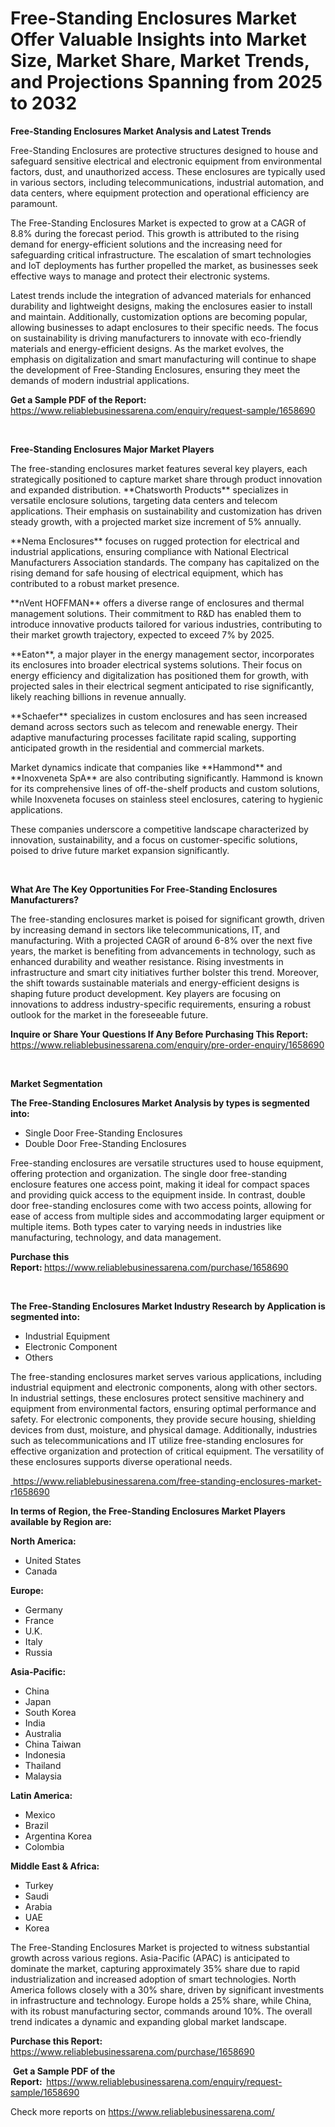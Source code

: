 <p><h1>Free-Standing Enclosures Market Offer Valuable Insights into Market Size, Market Share, Market Trends, and Projections Spanning from 2025 to 2032</h1></p><p><strong>Free-Standing Enclosures Market Analysis and Latest Trends</strong></p>
<p><p>Free-Standing Enclosures are protective structures designed to house and safeguard sensitive electrical and electronic equipment from environmental factors, dust, and unauthorized access. These enclosures are typically used in various sectors, including telecommunications, industrial automation, and data centers, where equipment protection and operational efficiency are paramount.</p><p>The Free-Standing Enclosures Market is expected to grow at a CAGR of 8.8% during the forecast period. This growth is attributed to the rising demand for energy-efficient solutions and the increasing need for safeguarding critical infrastructure. The escalation of smart technologies and IoT deployments has further propelled the market, as businesses seek effective ways to manage and protect their electronic systems.</p><p>Latest trends include the integration of advanced materials for enhanced durability and lightweight designs, making the enclosures easier to install and maintain. Additionally, customization options are becoming popular, allowing businesses to adapt enclosures to their specific needs. The focus on sustainability is driving manufacturers to innovate with eco-friendly materials and energy-efficient designs. As the market evolves, the emphasis on digitalization and smart manufacturing will continue to shape the development of Free-Standing Enclosures, ensuring they meet the demands of modern industrial applications.</p></p>
<p><strong>Get a Sample PDF of the Report:&nbsp;</strong> <a href="https://www.reliablebusinessarena.com/enquiry/request-sample/1658690?utm_campaign=2133&utm_medium=2&utm_source=Github&utm_content=ia&utm_term=23032025&utm_id=free-standing-enclosures">https://www.reliablebusinessarena.com/enquiry/request-sample/1658690</a></p>
<p>&nbsp;</p>
<p><strong>Free-Standing Enclosures Major Market Players</strong></p>
<p><p>The free-standing enclosures market features several key players, each strategically positioned to capture market share through product innovation and expanded distribution. **Chatsworth Products** specializes in versatile enclosure solutions, targeting data centers and telecom applications. Their emphasis on sustainability and customization has driven steady growth, with a projected market size increment of 5% annually.</p><p>**Nema Enclosures** focuses on rugged protection for electrical and industrial applications, ensuring compliance with National Electrical Manufacturers Association standards. The company has capitalized on the rising demand for safe housing of electrical equipment, which has contributed to a robust market presence.</p><p>**nVent HOFFMAN** offers a diverse range of enclosures and thermal management solutions. Their commitment to R&D has enabled them to introduce innovative products tailored for various industries, contributing to their market growth trajectory, expected to exceed 7% by 2025.</p><p>**Eaton**, a major player in the energy management sector, incorporates its enclosures into broader electrical systems solutions. Their focus on energy efficiency and digitalization has positioned them for growth, with projected sales in their electrical segment anticipated to rise significantly, likely reaching billions in revenue annually.</p><p>**Schaefer** specializes in custom enclosures and has seen increased demand across sectors such as telecom and renewable energy. Their adaptive manufacturing processes facilitate rapid scaling, supporting anticipated growth in the residential and commercial markets.</p><p>Market dynamics indicate that companies like **Hammond** and **Inoxveneta SpA** are also contributing significantly. Hammond is known for its comprehensive lines of off-the-shelf products and custom solutions, while Inoxveneta focuses on stainless steel enclosures, catering to hygienic applications.</p><p>These companies underscore a competitive landscape characterized by innovation, sustainability, and a focus on customer-specific solutions, poised to drive future market expansion significantly.</p></p>
<p>&nbsp;</p>
<p><strong>What Are The Key Opportunities For Free-Standing Enclosures Manufacturers?</strong></p>
<p><p>The free-standing enclosures market is poised for significant growth, driven by increasing demand in sectors like telecommunications, IT, and manufacturing. With a projected CAGR of around 6-8% over the next five years, the market is benefiting from advancements in technology, such as enhanced durability and weather resistance. Rising investments in infrastructure and smart city initiatives further bolster this trend. Moreover, the shift towards sustainable materials and energy-efficient designs is shaping future product development. Key players are focusing on innovations to address industry-specific requirements, ensuring a robust outlook for the market in the foreseeable future.</p></p>
<p><strong>Inquire or Share Your Questions If Any Before Purchasing This Report:</strong> <a href="https://www.reliablebusinessarena.com/enquiry/pre-order-enquiry/1658690?utm_campaign=2133&utm_medium=2&utm_source=Github&utm_content=ia&utm_term=23032025&utm_id=free-standing-enclosures">https://www.reliablebusinessarena.com/enquiry/pre-order-enquiry/1658690</a></p>
<p>&nbsp;</p>
<p><strong>Market Segmentation</strong></p>
<p><strong>The Free-Standing Enclosures Market Analysis by types is segmented into:</strong></p>
<p><ul><li>Single Door Free-Standing Enclosures</li><li>Double Door Free-Standing Enclosures</li></ul></p>
<p><p>Free-standing enclosures are versatile structures used to house equipment, offering protection and organization. The single door free-standing enclosure features one access point, making it ideal for compact spaces and providing quick access to the equipment inside. In contrast, double door free-standing enclosures come with two access points, allowing for ease of access from multiple sides and accommodating larger equipment or multiple items. Both types cater to varying needs in industries like manufacturing, technology, and data management.</p></p>
<p><strong>Purchase this Report:&nbsp;</strong><a href="https://www.reliablebusinessarena.com/purchase/1658690?utm_campaign=2133&utm_medium=2&utm_source=Github&utm_content=ia&utm_term=23032025&utm_id=free-standing-enclosures">https://www.reliablebusinessarena.com/purchase/1658690</a></p>
<p>&nbsp;</p>
<p><strong>The Free-Standing Enclosures Market Industry Research by Application is segmented into:</strong></p>
<p><ul><li>Industrial Equipment</li><li>Electronic Component</li><li>Others</li></ul></p>
<p><p>The free-standing enclosures market serves various applications, including industrial equipment and electronic components, along with other sectors. In industrial settings, these enclosures protect sensitive machinery and equipment from environmental factors, ensuring optimal performance and safety. For electronic components, they provide secure housing, shielding devices from dust, moisture, and physical damage. Additionally, industries such as telecommunications and IT utilize free-standing enclosures for effective organization and protection of critical equipment. The versatility of these enclosures supports diverse operational needs.</p></p>
<p><a href="https://www.reliablebusinessarena.com/free-standing-enclosures-market-r1658690?utm_campaign=2133&utm_medium=2&utm_source=Github&utm_content=ia&utm_term=23032025&utm_id=free-standing-enclosures">&nbsp;https://www.reliablebusinessarena.com/free-standing-enclosures-market-r1658690</a></p>
<p><strong>In terms of Region, the Free-Standing Enclosures Market Players available by Region are:</strong></p>
<p>
    <p> <strong> North America: </strong>
        <ul>
            <li>United States</li>
            <li>Canada</li>
        </ul>
        </p> 
    <p> <strong> Europe: </strong>
        <ul>
            <li>Germany</li>
            <li>France</li>
            <li>U.K.</li>
            <li>Italy</li>
            <li>Russia</li>
        </ul>
        </p> 
    <p> <strong> Asia-Pacific: </strong>
        <ul>
            <li>China</li>
            <li>Japan</li>
            <li>South Korea</li>
            <li>India</li>
            <li>Australia</li>
            <li>China Taiwan</li>
            <li>Indonesia</li>
            <li>Thailand</li>
            <li>Malaysia</li>
        </ul>
        </p> 
    <p> <strong> Latin America: </strong>
        <ul>
            <li>Mexico</li>
            <li>Brazil</li>
            <li>Argentina Korea</li>
            <li>Colombia</li>
        </ul>
        </p> 
    <p> <strong> Middle East & Africa: </strong>
        <ul>
            <li>Turkey</li>
            <li>Saudi</li>
            <li>Arabia</li>
            <li>UAE</li>
            <li>Korea</li>
        </ul>
    </p>
    </p>
<p><p>The Free-Standing Enclosures Market is projected to witness substantial growth across various regions. Asia-Pacific (APAC) is anticipated to dominate the market, capturing approximately 35% share due to rapid industrialization and increased adoption of smart technologies. North America follows closely with a 30% share, driven by significant investments in infrastructure and technology. Europe holds a 25% share, while China, with its robust manufacturing sector, commands around 10%. The overall trend indicates a dynamic and expanding global market landscape.</p></p>
<p><strong>Purchase this Report: </strong><a href="https://www.reliablebusinessarena.com/purchase/1658690?utm_campaign=2133&utm_medium=2&utm_source=Github&utm_content=ia&utm_term=23032025&utm_id=free-standing-enclosures">https://www.reliablebusinessarena.com/purchase/1658690</a></p>
<p>&nbsp;<strong>Get a Sample PDF of the Report:&nbsp;&nbsp;</strong><a href="https://www.reliablebusinessarena.com/enquiry/request-sample/1658690?utm_campaign=2133&utm_medium=2&utm_source=Github&utm_content=ia&utm_term=23032025&utm_id=free-standing-enclosures">https://www.reliablebusinessarena.com/enquiry/request-sample/1658690</a></p>
<p><strong></strong></p>
<p>Check more reports on <a href="https://www.reliablebusinessarena.com/?utm_campaign=2133&utm_medium=2&utm_source=Github&utm_content=ia&utm_term=23032025&utm_id=free-standing-enclosures">https://www.reliablebusinessarena.com/</a></p>